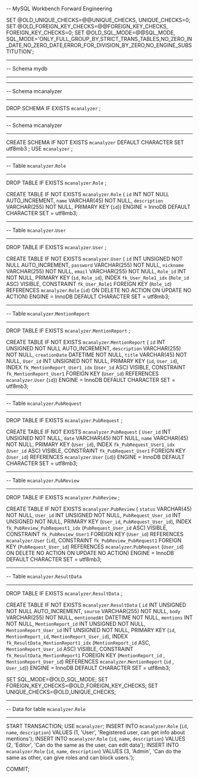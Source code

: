 -- MySQL Workbench Forward Engineering

SET @OLD_UNIQUE_CHECKS=@@UNIQUE_CHECKS, UNIQUE_CHECKS=0;
SET @OLD_FOREIGN_KEY_CHECKS=@@FOREIGN_KEY_CHECKS, FOREIGN_KEY_CHECKS=0;
SET @OLD_SQL_MODE=@@SQL_MODE, SQL_MODE='ONLY_FULL_GROUP_BY,STRICT_TRANS_TABLES,NO_ZERO_IN_DATE,NO_ZERO_DATE,ERROR_FOR_DIVISION_BY_ZERO,NO_ENGINE_SUBSTITUTION';

-- -----------------------------------------------------
-- Schema mydb
-- -----------------------------------------------------
-- -----------------------------------------------------
-- Schema mcanalyzer
-- -----------------------------------------------------
DROP SCHEMA IF EXISTS `mcanalyzer` ;

-- -----------------------------------------------------
-- Schema mcanalyzer
-- -----------------------------------------------------
CREATE SCHEMA IF NOT EXISTS `mcanalyzer` DEFAULT CHARACTER SET utf8mb3 ;
USE `mcanalyzer` ;

-- -----------------------------------------------------
-- Table `mcanalyzer`.`Role`
-- -----------------------------------------------------
DROP TABLE IF EXISTS `mcanalyzer`.`Role` ;

CREATE TABLE IF NOT EXISTS `mcanalyzer`.`Role` (
`id` INT NOT NULL AUTO_INCREMENT,
`name` VARCHAR(45) NOT NULL,
`description` VARCHAR(255) NOT NULL,
PRIMARY KEY (`id`))
ENGINE = InnoDB
DEFAULT CHARACTER SET = utf8mb3;


-- -----------------------------------------------------
-- Table `mcanalyzer`.`User`
-- -----------------------------------------------------
DROP TABLE IF EXISTS `mcanalyzer`.`User` ;

CREATE TABLE IF NOT EXISTS `mcanalyzer`.`User` (
`id` INT UNSIGNED NOT NULL AUTO_INCREMENT,
`password` VARCHAR(255) NOT NULL,
`nickname` VARCHAR(255) NOT NULL,
`email` VARCHAR(255) NOT NULL,
`Role_id` INT NOT NULL,
PRIMARY KEY (`id`, `Role_id`),
INDEX `fk_User_Role1_idx` (`Role_id` ASC) VISIBLE,
CONSTRAINT `fk_User_Role1`
FOREIGN KEY (`Role_id`)
REFERENCES `mcanalyzer`.`Role` (`id`)
ON DELETE NO ACTION
ON UPDATE NO ACTION)
ENGINE = InnoDB
DEFAULT CHARACTER SET = utf8mb3;


-- -----------------------------------------------------
-- Table `mcanalyzer`.`MentionReport`
-- -----------------------------------------------------
DROP TABLE IF EXISTS `mcanalyzer`.`MentionReport` ;

CREATE TABLE IF NOT EXISTS `mcanalyzer`.`MentionReport` (
`id` INT UNSIGNED NOT NULL AUTO_INCREMENT,
`description` VARCHAR(255) NOT NULL,
`creationDate` DATETIME NOT NULL,
`title` VARCHAR(45) NOT NULL,
`User_id` INT UNSIGNED NOT NULL,
PRIMARY KEY (`id`, `User_id`),
INDEX `fk_MentionReport_User1_idx` (`User_id` ASC) VISIBLE,
CONSTRAINT `fk_MentionReport_User1`
FOREIGN KEY (`User_id`)
REFERENCES `mcanalyzer`.`User` (`id`))
ENGINE = InnoDB
DEFAULT CHARACTER SET = utf8mb3;


-- -----------------------------------------------------
-- Table `mcanalyzer`.`PubRequest`
-- -----------------------------------------------------
DROP TABLE IF EXISTS `mcanalyzer`.`PubRequest` ;

CREATE TABLE IF NOT EXISTS `mcanalyzer`.`PubRequest` (
`User_id` INT UNSIGNED NOT NULL,
`date` VARCHAR(45) NOT NULL,
`name` VARCHAR(45) NOT NULL,
PRIMARY KEY (`User_id`),
INDEX `fk_PubRequest_User1_idx` (`User_id` ASC) VISIBLE,
CONSTRAINT `fk_PubRequest_User1`
FOREIGN KEY (`User_id`)
REFERENCES `mcanalyzer`.`User` (`id`))
ENGINE = InnoDB
DEFAULT CHARACTER SET = utf8mb3;


-- -----------------------------------------------------
-- Table `mcanalyzer`.`PubReview`
-- -----------------------------------------------------
DROP TABLE IF EXISTS `mcanalyzer`.`PubReview` ;

CREATE TABLE IF NOT EXISTS `mcanalyzer`.`PubReview` (
`status` VARCHAR(45) NOT NULL,
`User_id` INT UNSIGNED NOT NULL,
`PubRequest_User_id` INT UNSIGNED NOT NULL,
PRIMARY KEY (`User_id`, `PubRequest_User_id`),
INDEX `fk_PubReview_PubRequest1_idx` (`PubRequest_User_id` ASC) VISIBLE,
CONSTRAINT `fk_PubReview_User1`
FOREIGN KEY (`User_id`)
REFERENCES `mcanalyzer`.`User` (`id`),
CONSTRAINT `fk_PubReview_PubRequest1`
FOREIGN KEY (`PubRequest_User_id`)
REFERENCES `mcanalyzer`.`PubRequest` (`User_id`)
ON DELETE NO ACTION
ON UPDATE NO ACTION)
ENGINE = InnoDB
DEFAULT CHARACTER SET = utf8mb3;


-- -----------------------------------------------------
-- Table `mcanalyzer`.`ResultData`
-- -----------------------------------------------------
DROP TABLE IF EXISTS `mcanalyzer`.`ResultData` ;

CREATE TABLE IF NOT EXISTS `mcanalyzer`.`ResultData` (
`id` INT UNSIGNED NOT NULL AUTO_INCREMENT,
`sourse` VARCHAR(255) NOT NULL,
`body` VARCHAR(255) NOT NULL,
`mentionedAt` DATETIME NOT NULL,
`mentions` INT NOT NULL,
`MentionReport_id` INT UNSIGNED NOT NULL,
`MentionReport_User_id` INT UNSIGNED NOT NULL,
PRIMARY KEY (`id`, `MentionReport_id`, `MentionReport_User_id`),
INDEX `fk_ResultData_MentionReport1_idx` (`MentionReport_id` ASC, `MentionReport_User_id` ASC) VISIBLE,
CONSTRAINT `fk_ResultData_MentionReport1`
FOREIGN KEY (`MentionReport_id` , `MentionReport_User_id`)
REFERENCES `mcanalyzer`.`MentionReport` (`id` , `User_id`))
ENGINE = InnoDB
DEFAULT CHARACTER SET = utf8mb3;


SET SQL_MODE=@OLD_SQL_MODE;
SET FOREIGN_KEY_CHECKS=@OLD_FOREIGN_KEY_CHECKS;
SET UNIQUE_CHECKS=@OLD_UNIQUE_CHECKS;

-- -----------------------------------------------------
-- Data for table `mcanalyzer`.`Role`
-- -----------------------------------------------------
START TRANSACTION;
USE `mcanalyzer`;
INSERT INTO `mcanalyzer`.`Role` (`id`, `name`, `description`) VALUES (1, 'User', 'Registered user, can get info about mentions');
INSERT INTO `mcanalyzer`.`Role` (`id`, `name`, `description`) VALUES (2, 'Editor', 'Can do the same as the user, can edit data');
INSERT INTO `mcanalyzer`.`Role` (`id`, `name`, `description`) VALUES (3, 'Admin', 'Can do the same as other, can give roles and can block users.');

COMMIT;

